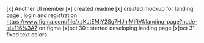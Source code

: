 [x] Another UI member
[x] created readme
[x] created mockup for landing page , login and registration https://www.figma.com/file/xzKJtEMjY2Sg7HJhiMIRVf/landing-page?node-id=116%3A7 on figma
[x]oct 30 : started developing landing page 
[x]oct 31 : fixed text colors


